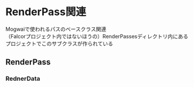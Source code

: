 # RenderPass関連

Mogwaiで使われるパスのベースクラス関連  
（Falcorプロジェクト内ではないほうの）RenderPassesディレクトリ内にあるプロジェクトでこのサブクラスが作られている  

## RenderPass

### RednerData


##
<!--stackedit_data:
eyJoaXN0b3J5IjpbMTM3MDM3MDEzNiwxNzA1ODk0MjM2LDIzOD
UyNTAwLDc2ODg0ODgzNSwtMjY3MDM4MzA5LDczMDk5ODExNl19

-->